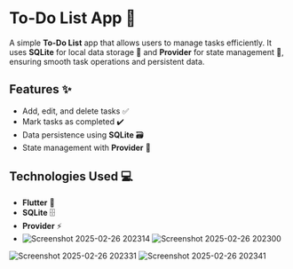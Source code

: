 # To-Do List App 📝

A simple **To-Do List** app that allows users to manage tasks efficiently. It uses **SQLite** for local data storage 📱 and **Provider** for state management 🔄, ensuring smooth task operations and persistent data.

## Features ✨
- Add, edit, and delete tasks ✅
- Mark tasks as completed ✔️
- Data persistence using **SQLite** 🗃️
- State management with **Provider** 🔄

## Technologies Used 💻
- **Flutter** 🚀
- **SQLite** 🗄️
- **Provider** ⚡
- ![Screenshot 2025-02-26 202314](https://github.com/user-attachments/assets/7774c1bf-1418-4767-95d4-c39047af26d1)
![Screenshot 2025-02-26 202300](https://github.com/user-attachments/assets/f126a812-80ed-4190-ae24-32d07a5a02a0)

![Screenshot 2025-02-26 202331](https://github.com/user-attachments/assets/542b5c3a-7a13-46d7-bd70-33d70dc82dfd)
![Screenshot 2025-02-26 202341](https://github.com/user-attachments/assets/3cbd8a9f-d545-4907-9864-cf43c7c111ce)

